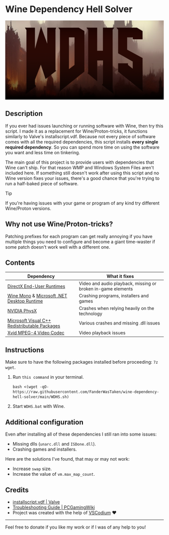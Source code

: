# Wine Dependency Hell Solver

![logo](WDHS.png)

## Description

If you ever had issues launching or running software with Wine, then try this script. I made it as a replacement for Wine/Proton-tricks, it functions similarly to Valve's installscript.vdf. Because not every piece of software comes with all the required dependencies, this script installs **every single required dependency**. So you can spend more time on using the software you want and less time on tinkering.

The main goal of this project is to provide users with dependencies that Wine can't ship. For that reason WMP and Windows System Files aren't included here. If something still doesn't work after using this script and no Wine version fixes your issues, there's a good chance that you're trying to run a half-baked piece of software.

> [!TIP]
> If you're having issues with your game or program of any kind try different Wine/Proton versions.

## Why not use Wine/Proton-tricks?

Patching prefixes for each program can get really annoying if you have multiple things you need to configure and become a giant time-waster if some patch doesn't work well with a different one.

## Contents

| Dependency                                                                                                                           | What it fixes                                                |
| ------------------------------------------------------------------------------------------------------------------------------------ | ------------------------------------------------------------ |
| [DirectX End-User Runtimes](https://www.microsoft.com/en-us/download/details.aspx?id=8109)                                           | Video and audio playback, missing or broken in-game elements |
| [Wine Mono](https://wiki.winehq.org/Mono) & [Microsoft .NET Desktop Runtime](https://dotnet.microsoft.com/en-us/download/dotnet/8.0) | Crashing programs, installers and games                      |
| [NVIDIA PhysX](https://www.nvidia.com/en-us/drivers/physx/9_09_0428/physx_9-09-0428_whql/)                                           | Crashes when relying heavily on the technology               |
| [Microsoft Visual C++ Redistributable Packages](https://gist.github.com/ChuckMichael/7366c38f27e524add3c54f710678c98b)               | Various crashes and missing .dll issues                      |
| [Xvid MPEG-4 Video Codec](https://www.xvid.com/)                                                                                     | Video playback issues                                        |

## Instructions

Make sure to have the following packages installed before proceeding: `7z wget`.

1.  Run `this command` in your terminal.

        bash <(wget -qO- https://raw.githubusercontent.com/FanderWasTaken/wine-dependency-hell-solver/main/WDHS.sh)

2.  Start `WDHS.bat` with Wine.

## Additional configuration

Even after installing all of these dependencies I still ran into some issues:

- Missing dlls (`unarc.dll` and `ISDone.dll`).
- Crashing games and installers.

Here are the solutions I've found, that may or may not work:

- Increase <code>swap</code> size.
- Increase the value of <code>vm.max_map_count</code>.

## Credits

- [installscript.vdf | Valve](https://partner.steamgames.com/doc/sdk/installscripts)
- [Troubleshooting Guide | PCGamingWiki](https://www.pcgamingwiki.com/wiki/Troubleshooting_guide)
- Project was created with the help of [VSCodium](https://vscodium.com/) ❤️

---

Feel free to donate if you like my work or if I was of any help to you!

